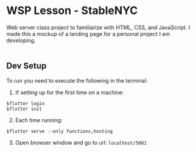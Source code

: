 # WSP Lesson - StableNYC
Web server class project to familiarize with HTML, CSS, and JavaScript. I made this a mockup of a landing page for a personal project I am developing.
<br/><br/>

## Dev Setup

To run you need to execute the following in the terminal:

1. If setting up for the first time on a machine:
```
$flutter login
$flutter init
```

2. Each time running:
```
$flutter serve --only functions,hosting
```

3. Open browser window and go to url: ```localhost/5001```
<br/>
